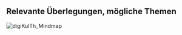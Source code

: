 ## Relevante Überlegungen, mögliche Themen

![digiKulTh_Mindmap](https://github.com/user-attachments/assets/a10e179c-0636-4b8e-9299-5fdfb98c2d64)
